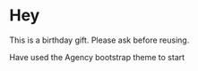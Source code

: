 # Hey

This is a birthday gift. Please ask before reusing.

Have used the Agency bootstrap theme to start
